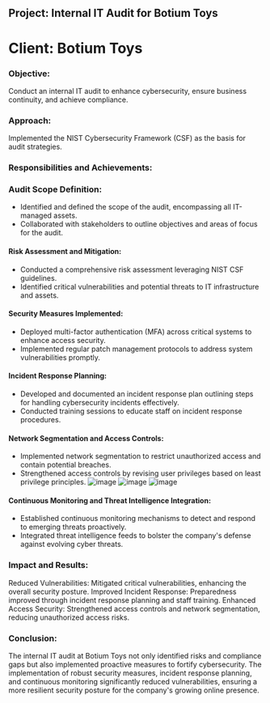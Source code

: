 ## Project: Internal IT Audit for Botium Toys

# Client: Botium Toys
### Objective: 
Conduct an internal IT audit to enhance cybersecurity, ensure business continuity, and achieve compliance.
### Approach: 
Implemented the NIST Cybersecurity Framework (CSF) as the basis for audit strategies.


### Responsibilities and Achievements:

### Audit Scope Definition:

- Identified and defined the scope of the audit, encompassing all IT-managed assets.
- Collaborated with stakeholders to outline objectives and areas of focus for the audit.
  
  
#### Risk Assessment and Mitigation:

- Conducted a comprehensive risk assessment leveraging NIST CSF guidelines.
- Identified critical vulnerabilities and potential threats to IT infrastructure and assets.

#### Security Measures Implemented:

- Deployed multi-factor authentication (MFA) across critical systems to enhance access security.
- Implemented regular patch management protocols to address system vulnerabilities promptly.

#### Incident Response Planning:

- Developed and documented an incident response plan outlining steps for handling cybersecurity incidents effectively.
- Conducted training sessions to educate staff on incident response procedures.
  
#### Network Segmentation and Access Controls:

- Implemented network segmentation to restrict unauthorized access and contain potential breaches.
- Strengthened access controls by revising user privileges based on least privilege principles.
 ![image](https://github.com/Obi-Chinedu/Internal-Security-Audit/assets/155754242/c6b7c496-788d-471a-878e-431607414dc5)
![image](https://github.com/Obi-Chinedu/Internal-Security-Audit/assets/155754242/e2b2d7a2-cc7e-4f69-82e8-eec73871cbb8)
![image](https://github.com/Obi-Chinedu/Internal-Security-Audit/assets/155754242/4aebe5da-da99-498d-a490-62adc13ab74f)



  
#### Continuous Monitoring and Threat Intelligence Integration:

- Established continuous monitoring mechanisms to detect and respond to emerging threats proactively.
- Integrated threat intelligence feeds to bolster the company's defense against evolving cyber threats.

### Impact and Results:
Reduced Vulnerabilities: Mitigated critical vulnerabilities, enhancing the overall security posture.
Improved Incident Response: Preparedness improved through incident response planning and staff training.
Enhanced Access Security: Strengthened access controls and network segmentation, reducing unauthorized access risks.

### Conclusion:
The internal IT audit at Botium Toys not only identified risks and compliance gaps but also implemented proactive measures to fortify cybersecurity. The implementation of robust security measures, incident response planning, and continuous monitoring significantly reduced vulnerabilities, ensuring a more resilient security posture for the company's growing online presence.
